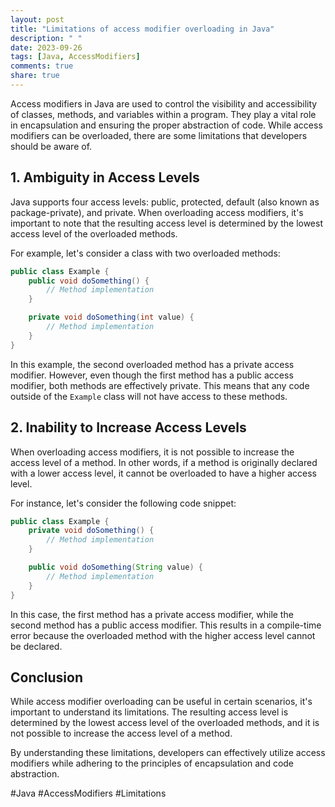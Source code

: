 ```yaml
---
layout: post
title: "Limitations of access modifier overloading in Java"
description: " "
date: 2023-09-26
tags: [Java, AccessModifiers]
comments: true
share: true
---
```


Access modifiers in Java are used to control the visibility and accessibility of classes, methods, and variables within a program. They play a vital role in encapsulation and ensuring the proper abstraction of code. While access modifiers can be overloaded, there are some limitations that developers should be aware of.

## 1. Ambiguity in Access Levels

Java supports four access levels: public, protected, default (also known as package-private), and private. When overloading access modifiers, it's important to note that the resulting access level is determined by the lowest access level of the overloaded methods.

For example, let's consider a class with two overloaded methods:

```java
public class Example {
    public void doSomething() {
        // Method implementation
    }

    private void doSomething(int value) {
        // Method implementation
    }
}
```
In this example, the second overloaded method has a private access modifier. However, even though the first method has a public access modifier, both methods are effectively private. This means that any code outside of the `Example` class will not have access to these methods.

## 2. Inability to Increase Access Levels

When overloading access modifiers, it is not possible to increase the access level of a method. In other words, if a method is originally declared with a lower access level, it cannot be overloaded to have a higher access level.

For instance, let's consider the following code snippet:

```java
public class Example {
    private void doSomething() {
        // Method implementation
    }

    public void doSomething(String value) {
        // Method implementation
    }
}
```

In this case, the first method has a private access modifier, while the second method has a public access modifier. This results in a compile-time error because the overloaded method with the higher access level cannot be declared.

## Conclusion

While access modifier overloading can be useful in certain scenarios, it's important to understand its limitations. The resulting access level is determined by the lowest access level of the overloaded methods, and it is not possible to increase the access level of a method.

By understanding these limitations, developers can effectively utilize access modifiers while adhering to the principles of encapsulation and code abstraction.

#Java #AccessModifiers #Limitations